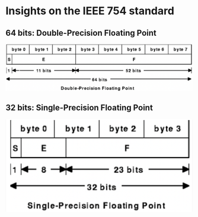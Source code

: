 # Insights on the IEEE 754 standard

## 64 bits: Double-Precision Floating Point

![64 bits](img/double.png)

## 32 bits: Single-Precision Floating Point

<img src="https://github.com/FabrizioLeopardi/LF_Adversarial/blob/main/hex/img/single.png"  heigth="48">
